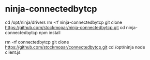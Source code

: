 ninja-connectedbytcp
====================


cd /opt/ninja/drivers
rm -rf ninja-connectedbytcp
git clone https://github.com/stockmopar/ninja-connectedbytcp.git
cd ninja-connectedbytcp
npm install

rm -rf connectedbytcp
git clone https://github.com/stockmopar/connectedbytcp.git
cd /opt/ninja
node client.js
